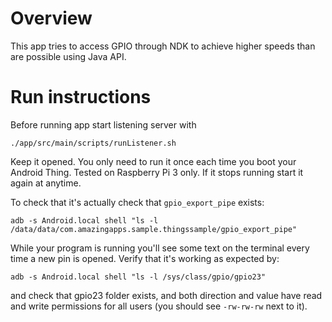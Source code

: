 # Overview
This app tries to access GPIO through NDK to achieve higher speeds than are possible using Java API.

# Run instructions
Before running app start listening server with

`./app/src/main/scripts/runListener.sh`

Keep it opened. You only need to run it once each time you boot your Android Thing. Tested on Raspberry Pi 3 only. If it stops running start it again at anytime.

To check that it's actually check that `gpio_export_pipe` exists:

 `adb -s Android.local shell "ls -l /data/data/com.amazingapps.sample.thingssample/gpio_export_pipe"`

While your program is running you'll see some text on the terminal every time a new pin is opened. Verify that it's working as expected by:

 `adb -s Android.local shell "ls -l /sys/class/gpio/gpio23"`

 and check that  gpio23 folder exists, and both direction and value have read and write permissions for all users (you should see `-rw-rw-rw` next to it).


